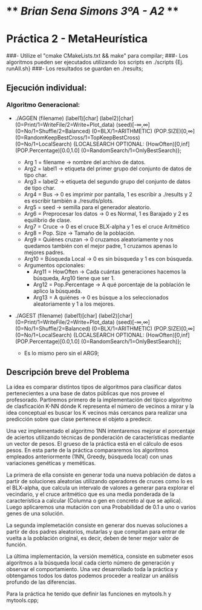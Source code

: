 # ** _Brian Sena Simons 3ºA - A2_ **
# Práctica 2 - MetaHeurística

###- Utilize el "cmake CMakeLists.txt && make" para compilar;
###- Los algoritmos pueden ser ejecutados utilizando los scripts en ./scripts {Ej. runAll.sh}
###- Los resultados se guardan en ./results;

## Ejecución individual:
### Algoritmo Generacional:
- ./AGGEN (filename) (label1)\[char\] (label2)\[char\] (0=Print/1=WriteFile/2=Write+Plot\_data) (seed)[-∞,∞]
(0=No/1=Shuffle/2=Balanced) (0=BLX/1=ARITHMETIC) (POP.SIZE)\[0,∞\] (0=RandomKeepBestCross/1=TopKeepBestCross) (0=No/1=LocalSearch)
{LOCALSEARCH OPTIONAL: (HowOften)\[0,inf\] (POP.Percentage)\[0.0,1.0\] (0=RandomSearch/1=OnlyBestSearch)};

    - Arg 1 = filename -> nombre del archivo de datos.
    - Arg2 = label1 -> etiqueta del primer grupo del conjunto de datos de tipo char.
    - Arg3 = label2 -> etiqueta del segundo grupo del conjunto de datos de tipo char.
    - Arg4 = Bus -> 0 es imprimir por pantalla, 1 es escribir a ./results y 2 es escribir también a ./resutls/plots.
    - Arg5 = seed -> semilla para el generador aleatorio.
    - Arg6 = Preprocesar los datos -> 0 es Normal, 1 es Barajado y 2 es equilibrio de clase.
    - Arg7 = Cruce -> 0 es el cruce BLX-alpha y 1 es el cruce Aritmético
    - Arg8 = Pop. Size -> Tamaño de la población.
    - Arg9 = Quiénes cruzan -> 0 cruzamos aleatoriamente y nos quedamos también con el mejor padre, 1 cruzamos apenas lo mejores padres.
    - Arg10 = Búsqueda Local -> 0 es sin búsqueda y 1 es con búsqueda.
    - Argumentos opcionales:
        - Arg11 = HowOften -> Cada cuántas generaciones hacemos la búsqueda, Arg10 tiene que ser 1.
        - Arg12 = Pop.Percentage -> A qué porcentaje de la población le aplico la búsqueda.
        - Arg13 = A quiénes -> 0 es búsque a los seleccionados aleatoriamente y 1 a los mejores.

- ./AGEST (filename) (label1)\[char\] (label2)\[char\] (0=Print/1=WriteFile/2=Write+Plot\_data) (seed)[-∞,∞]
(0=No/1=Shuffle/2=Balanced) (0=BLX/1=ARITHMETIC) (POP.SIZE)\[0,∞\] (0=No/1=LocalSearch)
{LOCALSEARCH OPTIONAL: (HowOften)\[0,inf\] (POP.Percentage)\[0.0,1.0\] (0=RandomSearch/1=OnlyBestSearch)};

    - Es lo mismo pero sin el ARG9;

## Descripción breve del Problema
La idea es comparar distintos tipos de algoritmos para clasificar datos pertenecientes
a una base de datos públicas que nos provee el profesorado. Partiremos primero
de la implementación del típico algoritmo de clasficación K-NN dónde K representa
el número de vecinos a mirar y la idea conceptual es buscar los K vecinos más
cercanos para realizar una predicción sobre que clase pertenece el objeto a predecir.

Una vez implementado el algoritmo 1NN intentaremos mejorar el porcentaje de aciertos
utilizando técnicas de ponderación de características mediante un vector de pesos.
El grueso de la práctica está en el cálculo de esos pesos. En esta parte de la
práctica compararemos los algoritmos empleados anteriormente (1NN, Greedy,
búsqueda local) con unas variaciones genéticas y meméticas.

La primera de ella consiste en generar toda una nueva población de datos a
partir de soluciones aleatorias utilizando operadores de cruces como lo
es el BLX-alpha, que calcula un intervalo de valores a generar para explorar
el vecindario, y el cruce aritmético que es una media ponderada de la característica
a calcular (Columna o gen en concreto al que se aplica). Luego aplicaremos una
mutación con una Probabilidad de 0.1 a uno o varios genes de una solución.

La segunda implemetación consiste en generar dos nuevas soluciones a partir de
dos padres aleatorios, mutarlas y que compitan para entrar de vuelta a la población
original, es decir, deben de tener mejor valor de función.

La última implementación, la versión memética, consiste en submeter esos algoritmos
a la búsqueda local cada cierto número de generación y observar el comportamiento.
Una vez desarrollado toda la práctica y obtengamos todos los datos podemos
proceder a realizar un análisis profundo de las diferencias.

Para la práctica he tenido que definir las funciones en mytools.h y mytools.cpp;
